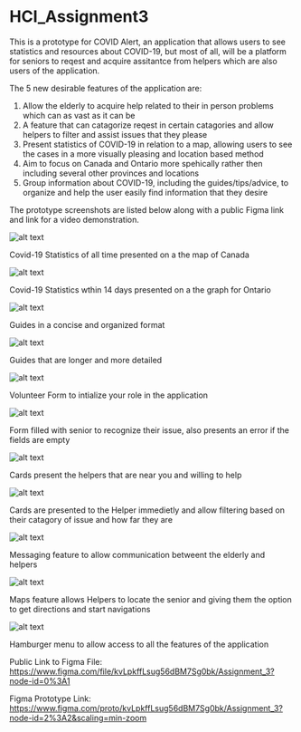 # HCI_Assignment3
This is a prototype for COVID Alert, an application that allows users to see statistics and resources about COVID-19, but most of all, will be a platform for seniors to reqest and acquire assitantce from helpers which are also users of the application. 

The 5 new desirable features of the application are:
1. Allow the elderly to acquire help related to their in person problems which can as vast as it can be
2. A feature that can catagorize reqest in certain catagories and allow helpers to filter and assist issues that they please
3. Present statistics of COVID-19 in relation to a map, allowing users to see the cases in a more visually pleasing and location based method
4. Aim to focus on Canada and Ontario more spehically rather then including several other provinces and locations
5. Group information about COVID-19, including the guides/tips/advice, to organize and help the user easily find information that they desire

The prototype screenshots are listed below along with a public Figma link and link for a video demonstration.

![alt text](https://github.com/SriAmin/HCI_Assignment3/blob/main/Assignment3_Screenshots/Maps_Canada.png)

Covid-19 Statistics of all time presented on a the map of Canada

![alt text](https://github.com/SriAmin/HCI_Assignment3/blob/main/Assignment3_Screenshots/Statistics_Ontario.png)

Covid-19 Statistics wthin 14 days presented on a the graph for Ontario

![alt text](https://github.com/SriAmin/HCI_Assignment3/blob/main/Assignment3_Screenshots/Guide_Short.png)

Guides in a concise and organized format

![alt text](https://github.com/SriAmin/HCI_Assignment3/blob/main/Assignment3_Screenshots/Guide_Long.png)

Guides that are longer and more detailed

![alt text](https://github.com/SriAmin/HCI_Assignment3/blob/main/Assignment3_Screenshots/Volunteer_Form.png)

Volunteer Form to intialize your role in the application

![alt text](https://github.com/SriAmin/HCI_Assignment3/blob/main/Assignment3_Screenshots/Senior_Form_Filled.png)

Form filled with senior to recognize their issue, also presents an error if the fields are empty

![alt text](https://github.com/SriAmin/HCI_Assignment3/blob/main/Assignment3_Screenshots/Senior_Card.png)

Cards present the helpers that are near you and willing to help

![alt text](https://github.com/SriAmin/HCI_Assignment3/blob/main/Assignment3_Screenshots/Helper_Card_Filtered.png)

Cards are presented to the Helper immedietly and allow filtering based on their catagory of issue and how far they are

![alt text](https://github.com/SriAmin/HCI_Assignment3/blob/main/Assignment3_Screenshots/Volunteer_Message.png)

Messaging feature to allow communication betweent the elderly and helpers

![alt text](https://github.com/SriAmin/HCI_Assignment3/blob/main/Assignment3_Screenshots/Maps.png)

Maps feature allows Helpers to locate the senior and giving them the option to get directions and start navigations

![alt text](https://github.com/SriAmin/HCI_Assignment3/blob/main/Assignment3_Screenshots/Hamburger%20Menu.png)

Hamburger menu to allow access to all the features of the application


Public Link to Figma File: https://www.figma.com/file/kvLpkffLsug56dBM7Sg0bk/Assignment_3?node-id=0%3A1

Figma Prototype Link: https://www.figma.com/proto/kvLpkffLsug56dBM7Sg0bk/Assignment_3?node-id=2%3A2&scaling=min-zoom
